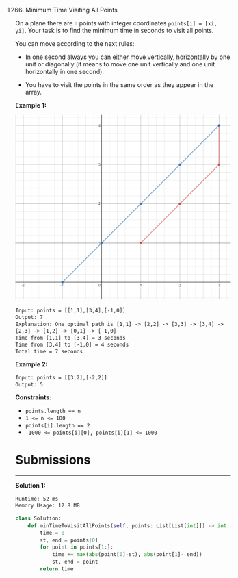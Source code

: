 1266. Minimum Time Visiting All Points

On a plane there are `n` points with integer coordinates `points[i] = [xi, yi]`. Your task is to find the minimum time in seconds to visit all points.

You can move according to the next rules:

* In one second always you can either move vertically, horizontally by one unit or diagonally (it means to move one unit vertically and one unit horizontally in one second).

* You have to visit the points in the same order as they appear in the array.
 

**Example 1:**

![1266_1626_example_1](img/1266_1626_example_1.png)

```
Input: points = [[1,1],[3,4],[-1,0]]
Output: 7
Explanation: One optimal path is [1,1] -> [2,2] -> [3,3] -> [3,4] -> [2,3] -> [1,2] -> [0,1] -> [-1,0]   
Time from [1,1] to [3,4] = 3 seconds 
Time from [3,4] to [-1,0] = 4 seconds
Total time = 7 seconds
```

**Example 2:**
```
Input: points = [[3,2],[-2,2]]
Output: 5
```

**Constraints:**

* `points.length == n`
* `1 <= n <= 100`
* `points[i].length == 2`
* `-1000 <= points[i][0], points[i][1] <= 1000`

# Submissions
---
**Solution 1:**
```
Runtime: 52 ms
Memory Usage: 12.8 MB
```
```python
class Solution:
    def minTimeToVisitAllPoints(self, points: List[List[int]]) -> int:
        time = 0
        st, end = points[0]
        for point in points[1:]:
            time += max(abs(point[0]-st), abs(point[1]- end))
            st, end = point
        return time
```